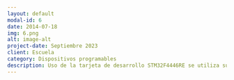 ```yaml
---
layout: default
modal-id: 6
date: 2014-07-18
img: 6.png
alt: image-alt
project-date: Septiembre 2023
client: Escuela
category: Dispositivos programables
description: Uso de la tarjeta de desarrollo STM32F4446RE se utiliza sus funciones con ayuda de STM32CubeIDE, para controlar una pantalla TFT
---
```

